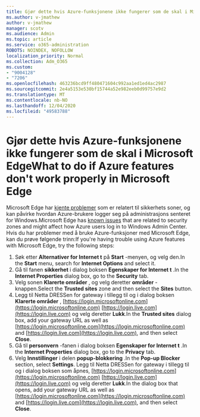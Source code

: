 ```yaml
---
title: Gjør dette hvis Azure-funksjonene ikke fungerer som de skal i Microsoft Edge
ms.author: v-jmathew
author: v-jmathew
manager: scotv
ms.audience: Admin
ms.topic: article
ms.service: o365-administration
ROBOTS: NOINDEX, NOFOLLOW
localization_priority: Normal
ms.collection: Adm_O365
ms.custom:
- "9004128"
- "7206"
ms.openlocfilehash: 463236bcd9ff480471604c992aa1ed1ed4ac2987
ms.sourcegitcommit: 2e4a5153e530bf15744a52e982eeb0d99757e9d2
ms.translationtype: MT
ms.contentlocale: nb-NO
ms.lasthandoff: 12/04/2020
ms.locfileid: "49583788"
---
```

# <a name="what-to-do-if-azure-features-dont-work-properly-in-microsoft-edge"></a><span data-ttu-id="b49e7-102">Gjør dette hvis Azure-funksjonene ikke fungerer som de skal i Microsoft Edge</span><span class="sxs-lookup"><span data-stu-id="b49e7-102">What to do if Azure features don't work properly in Microsoft Edge</span></span>

<span data-ttu-id="b49e7-103">Microsoft Edge har [kjente problemer](https://go.microsoft.com/fwlink/?linkid=2140608) som er relatert til sikkerhets soner, og kan påvirke hvordan Azure-brukere logger seg på administrasjons senteret for Windows.</span><span class="sxs-lookup"><span data-stu-id="b49e7-103">Microsoft Edge has [known issues](https://go.microsoft.com/fwlink/?linkid=2140608) that are related to security zones and might affect how Azure users log in to Windows Admin Center.</span></span> <span data-ttu-id="b49e7-104">Hvis du har problemer med å bruke Azure-funksjoner med Microsoft Edge, kan du prøve følgende trinn:</span><span class="sxs-lookup"><span data-stu-id="b49e7-104">If you're having trouble using Azure features with Microsoft Edge, try the following steps:</span></span>

1. <span data-ttu-id="b49e7-105">Søk etter **Alternativer for Internet t** på **Start** -menyen, og velg den.</span><span class="sxs-lookup"><span data-stu-id="b49e7-105">In the **Start** menu, search for **Internet Options** and select it.</span></span>
2. <span data-ttu-id="b49e7-106">Gå til fanen **sikkerhet** i dialog boksen **Egenskaper for Internet t** .</span><span class="sxs-lookup"><span data-stu-id="b49e7-106">In the **Internet Properties** dialog box, go to the **Security** tab.</span></span>
3. <span data-ttu-id="b49e7-107">Velg sonen **Klarerte områder** , og velg deretter **områder** -knappen.</span><span class="sxs-lookup"><span data-stu-id="b49e7-107">Select the **Trusted sites** zone and then select the **Sites** button.</span></span>
4. <span data-ttu-id="b49e7-108">Legg til Netta DRESSen for gateway i tillegg til og i dialog boksen **Klarerte områder** , [https://login.microsoftonline.com](https://login.microsoftonline.com) [https://login.live.com](https://login.live.com) og velg deretter **Lukk**.</span><span class="sxs-lookup"><span data-stu-id="b49e7-108">In the **Trusted sites** dialog box, add your gateway URL as well as [https://login.microsoftonline.com](https://login.microsoftonline.com) and [https://login.live.com](https://login.live.com), and then select **Close**.</span></span>
5. <span data-ttu-id="b49e7-109">Gå til **personvern** -fanen i dialog boksen **Egenskaper for Internet t** .</span><span class="sxs-lookup"><span data-stu-id="b49e7-109">In the **Internet Properties** dialog box, go to the **Privacy** tab.</span></span>
6. <span data-ttu-id="b49e7-110">Velg **Innstillinger** i delen **popup-blokkering** .</span><span class="sxs-lookup"><span data-stu-id="b49e7-110">In the **Pop-up Blocker** section, select **Settings**.</span></span> <span data-ttu-id="b49e7-111">Legg til Netta DRESSen for gateway i tillegg til og i dialog boksen som åpnes, [https://login.microsoftonline.com](https://login.microsoftonline.com) [https://login.live.com](https://login.live.com) og velg deretter **Lukk**.</span><span class="sxs-lookup"><span data-stu-id="b49e7-111">In the dialog box that opens, add your gateway URL as well as [https://login.microsoftonline.com](https://login.microsoftonline.com) and [https://login.live.com](https://login.live.com), and then select **Close**.</span></span>
